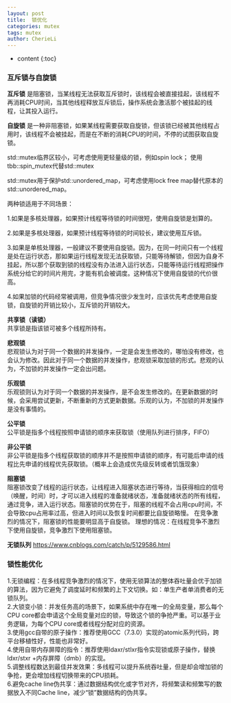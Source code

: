 ```yaml
---
layout: post
title:  锁优化
categories: mutex
tags: mutex
author: CherieLi
---
```


* content
{:toc}
### 互斥锁与自旋锁

**互斥锁** 是阻塞锁，当某线程无法获取互斥锁时，该线程会被直接挂起，该线程不再消耗CPU时间，当其他线程释放互斥锁后，操作系统会激活那个被挂起的线程，让其投入运行。

**自旋锁** 是一种非阻塞锁，如果某线程需要获取自旋锁，但该锁已经被其他线程占用时，该线程不会被挂起，而是在不断的消耗CPU的时间，不停的试图获取自旋锁。


std::mutex临界区较小，可考虑使用更轻量级的锁，例如spin lock；  使用tbb::spin_mutex代替std::mutex


std::mutex用于保护std::unordered_map，可考虑使用lock free map替代原本的std::unordered_map。


两种锁适用于不同场景：

1.如果是多核处理器，如果预计线程等待锁的时间很短，使用自旋锁是划算的。

2.如果是多核处理器，如果预计线程等待锁的时间较长，建议使用互斥锁。

3.如果是单核处理器，一般建议不要使用自旋锁。因为，在同一时间只有一个线程是处在运行状态，那如果运行线程发现无法获取锁，只能等待解锁，但因为自身不挂起，所以那个获取到锁的线程没有办法进入运行状态，只能等待运行线程把操作系统分给它的时间片用完，才能有机会被调度。这种情况下使用自旋锁的代价很高。

4.如果加锁的代码经常被调用，但竞争情况很少发生时，应该优先考虑使用自旋锁，自旋锁的开销比较小，互斥锁的开销较大。

**共享锁（读锁）**  
共享锁是指该锁可被多个线程所持有。

**悲观锁**  
悲观锁认为对于同一个数据的并发操作，一定是会发生修改的，哪怕没有修改，也会认为修改。因此对于同一个数据的并发操作，悲观锁采取加锁的形式。悲观的认为，不加锁的并发操作一定会出问题。

**乐观锁**  
乐观锁则认为对于同一个数据的并发操作，是不会发生修改的。在更新数据的时候，会采用尝试更新，不断重新的方式更新数据。乐观的认为，不加锁的并发操作是没有事情的。

**公平锁**  
公平锁是指多个线程按照申请锁的顺序来获取锁（使用队列进行排序，FIFO）

**非公平锁**  
非公平锁是指多个线程获取锁的顺序并不是按照申请锁的顺序，有可能后申请的线程比先申请的线程优先获取锁。（概率上会造成优先级反转或者饥饿现象）


**阻塞锁**  
阻塞锁改变了线程的运行状态，让线程进入阻塞状态进行等待，当获得相应的信号（唤醒，时间）时，才可以进入线程的准备就绪状态，准备就绪状态的所有线程，通过竞争，进入运行状态。阻塞锁的优势在于，阻塞的线程不会占用cpu时间，不会导致cpu占用率过高，但进入时间以及恢复时间都要比自旋锁略慢。
在竞争激烈的情况下，阻塞锁的性能要明显高于自旋锁。
理想的情况：在线程竞争不激烈下使用自旋锁，竞争激烈下使用阻塞锁。

**无锁队列**
https://www.cnblogs.com/catch/p/5129586.html

### 锁性能优化
1.无锁编程：在多线程竞争激烈的情况下，使用无锁算法的整体吞吐量会优于加锁的算法，因为它避免了调度延时和频繁的上下文切换。如：单生产者单消费者的无锁队列。  
2.大锁变小锁：并发任务高的场景下，如果系统中存在唯一的全局变量，那么每个CPU core都会申请这个全局变量对应的锁，导致这个锁的争抢严重。可以基于业务逻辑，为每个CPU core或者线程分配对应的资源。   
3.使用gcc自带的原子操作：推荐使用GCC（7.3.0）实现的atomic系列代码，跨平台移植性好，性能也非常好。    
4.使用自带内存屏障的指令：推荐使用ldaxr/stlxr指令实现锁或原子操作，替换ldxr/stxr +内存屏障（dmb）的实现。    
5.调整线程数达到最佳并发效果：多线程可以提升系统吞吐量，但是却会增加锁的争抢，更会增加线程切换带来的CPU损耗。  
6.避免cache line伪共享：通过数据结构优化或字节对齐，将频繁读和频繁写的数据放入不同Cache line，减少“锁”数据结构的伪共享。  


